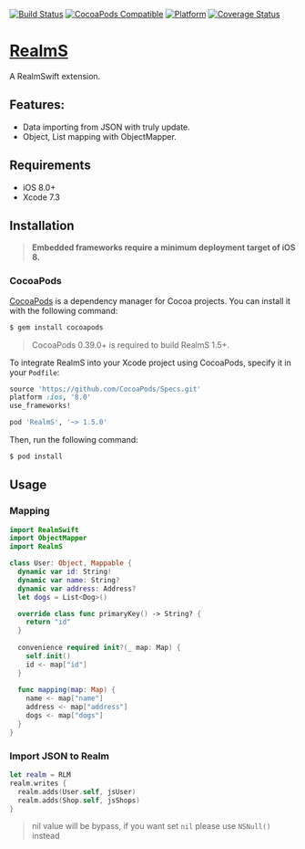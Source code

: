 [![Build Status](https://travis-ci.org/zendobk/RealmS.svg?branch=master)](https://travis-ci.org/zendobk/RealmS)
[![CocoaPods Compatible](https://img.shields.io/cocoapods/v/RealmS.svg)](https://img.shields.io/cocoapods/v/RealmS.svg)
[![Platform](https://img.shields.io/cocoapods/p/RealmS.svg?style=flat)](http://cocoadocs.org/docsets/RealmS)
[![Coverage Status](https://codecov.io/github/zendobk/RealmS/coverage.svg?branch=master)](https://codecov.io/github/zendobk/RealmS?branch=master)

[RealmS](https://github.com/zendobk/RealmS)
============

A RealmSwift extension.

## Features:
- Data importing from JSON with truly update.
- Object, List mapping with ObjectMapper.

## Requirements

 - iOS 8.0+
 - Xcode 7.3

## Installation
 
 > **Embedded frameworks require a minimum deployment target of iOS 8.**

### CocoaPods

[CocoaPods](http://cocoapods.org) is a dependency manager for Cocoa projects. You can install it with the following command:

```bash
$ gem install cocoapods
 ```

> CocoaPods 0.39.0+ is required to build RealmS 1.5+.

To integrate RealmS into your Xcode project using CocoaPods, specify it in your `Podfile`:

```ruby
source 'https://github.com/CocoaPods/Specs.git'
platform :ios, '8.0'
use_frameworks!

pod 'RealmS', '~> 1.5.0'
```

Then, run the following command:

```bash
$ pod install
```

## Usage

### Mapping
```swift
import RealmSwift
import ObjectMapper
import RealmS

class User: Object, Mappable {
  dynamic var id: String!
  dynamic var name: String?
  dynamic var address: Address?
  let dogs = List<Dog>()

  override class func primaryKey() -> String? {
    return "id"
  }
  
  convenience required init?(_ map: Map) {
    self.init()
    id <- map["id"]
  }
  
  func mapping(map: Map) {
    name <- map["name"]
    address <- map["address"]
    dogs <- map["dogs"]
  }
}
```
### Import JSON to Realm
```swift
let realm = RLM
realm.writes {
  realm.adds(User.self, jsUser)
  realm.adds(Shop.self, jsShops)
}
```

> nil value will be bypass, if you want set `nil` please use `NSNull()` instead
